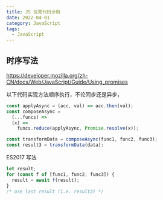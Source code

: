 ```yaml
---
title: JS 优秀代码示例
date: 2022-04-01
category: JavaScript
tags:
  - JavaScript
---
```


<!-- more -->

## 时序写法

https://developer.mozilla.org/zh-CN/docs/Web/JavaScript/Guide/Using_promises

以下代码实现方法顺序执行，不论同步还是异步，

```js
const applyAsync = (acc, val) => acc.then(val);
const composeAsync =
  (...funcs) =>
  (x) =>
    funcs.reduce(applyAsync, Promise.resolve(x));

const transformData = composeAsync(func1, func2, func3);
const result3 = transformData(data);
```

ES2017 写法

```js
let result;
for (const f of [func1, func2, func3]) {
  result = await f(result);
}
/* use last result (i.e. result3) */
```
